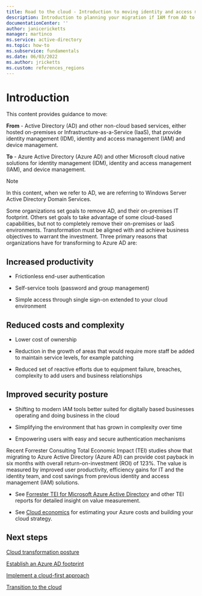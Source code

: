 ```yaml
---
title: Road to the cloud - Introduction to moving identity and access management from AD to Azure AD
description: Introduction to planning your migration if IAM from AD to Azure AD.
documentationCenter: ''
author: janicericketts
manager: martinco
ms.service: active-directory
ms.topic: how-to
ms.subservice: fundamentals
ms.date: 06/03/2022
ms.author: jricketts
ms.custom: references_regions
---
```


# Introduction

This content provides guidance to move:

**From** - Active Directory (AD) and other non-cloud based services, either hosted on-premises or Infrastructure-as-a-Service (IaaS), that provide identity management (IDM), identity and access management (IAM) and device management.

**To** - Azure Active Directory (Azure AD) and other Microsoft cloud native solutions for identity management (IDM), identity and access management (IAM), and device management.

>[!NOTE]
> In this content, when we refer to AD, we are referring to Windows Server Active Directory Domain Services.

Some organizations set goals to remove AD, and their on-premises IT footprint. Others set goals to take advantage of some cloud-based capabilities, but not to completely remove their on-premises or IaaS environments. Transformation must be aligned with and achieve business objectives to warrant the investment. Three primary reasons that organizations have for transforming to Azure AD are:

## **Increased productivity**

* Frictionless end-user authentication

* Self-service tools (password and group management)

* Simple access through single sign-on extended to your cloud environment

## **Reduced costs and complexity**

* Lower cost of ownership

* Reduction in the growth of areas that would require more staff be added to maintain service levels, for example patching

* Reduced set of reactive efforts due to equipment failure, breaches, complexity to add users and business relationships

## **Improved security posture**

* Shifting to modern IAM tools better suited for digitally based businesses operating and doing business in the cloud

* Simplifying the environment that has grown in complexity over time

* Empowering users with easy and secure authentication mechanisms

Recent Forrester Consulting Total Economic Impact (TEI) studies show that migrating to Azure Active Directory (Azure AD) can provide cost payback in six months with overall return-on-investment (ROI) of 123%. The value is measured by improved user productivity, efficiency gains for IT and the identity team, and cost savings from previous identity and access management (IAM) solutions.

* See [Forrester TEI for Microsoft Azure Active Directory](https://www.microsoft.com/security/business/forrester-tei-study) and other TEI reports for detailed insight on value measurement.

* See [Cloud economics](https://azure.microsoft.com/overview/cloud-economics/) for estimating your Azure costs and building your cloud strategy.

## Next steps

[Cloud transformation posture](road-to-the-cloud-posture.md)

[Establish an Azure AD footprint](road-to-the-cloud-establish.md)

[Implement a cloud-first approach](road-to-the-cloud-implement.md)

[Transition to the cloud](road-to-the-cloud-migrate.md)
